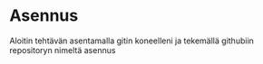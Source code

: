 # Asennus

Aloitin tehtävän asentamalla gitin koneelleni ja tekemällä githubiin repositoryn nimeltä
asennus

